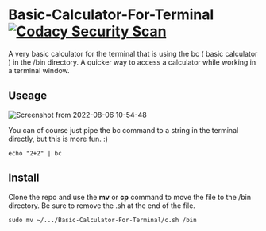 # Basic-Calculator-For-Terminal [![Codacy Security Scan](https://github.com/SimonNyvall/Basic-Calculator-For-Turminal/actions/workflows/codacy.yml/badge.svg)](https://github.com/SimonNyvall/Basic-Calculator-For-Turminal/actions/workflows/codacy.yml)

A very basic calculator for the terminal that is using the bc ( basic calculator ) in the /bin directory. A quicker way to access a calculator while working in a terminal window.

## Useage
![Screenshot from 2022-08-06 10-54-48](https://user-images.githubusercontent.com/50596493/183242203-dd57187b-ba79-4d95-be7d-99c8020f9a3d.png)

You can of course just pipe the bc command to a string in the terminal directly, but this is more fun. :)
```
echo "2+2" | bc
```
## Install
Clone the repo and use the **mv** or **cp** command to move the file to the /bin directory. Be sure to remove the .sh at the end of the file.
```
sudo mv ~/.../Basic-Calculator-For-Terminal/c.sh /bin
```
